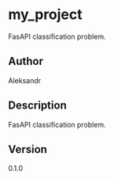 # my_project

FasAPI classification problem.

## Author

Aleksandr


## Description

FasAPI classification problem.


## Version

0.1.0
